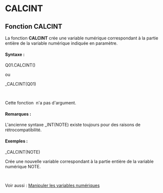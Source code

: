 # CALCINT

## Fonction CALCINT

La fonction **CALCINT** crée une variable numérique correspondant à la partie entière de la variable numérique indiquée en paramètre.

#### Syntaxe :&nbsp;

Q01.CALCINT()

ou

\_CALCINT(Q01)

&nbsp;

Cette fonction&nbsp; n'a pas d'argument.

#### Remarques :

L'ancienne syntaxe \_INT(NOTE) existe toujours pour des raisons de rétrocompatibilité.&nbsp;

#### Exemples :

\_CALCINT(NOTE)

Crée une nouvelle variable correspondant à la partie entière de la variable numérique NOTE.

&nbsp;

Voir aussi : [Manipuler les variables numériques](<Manipulerlesvariablesnumeriques1.md>)
